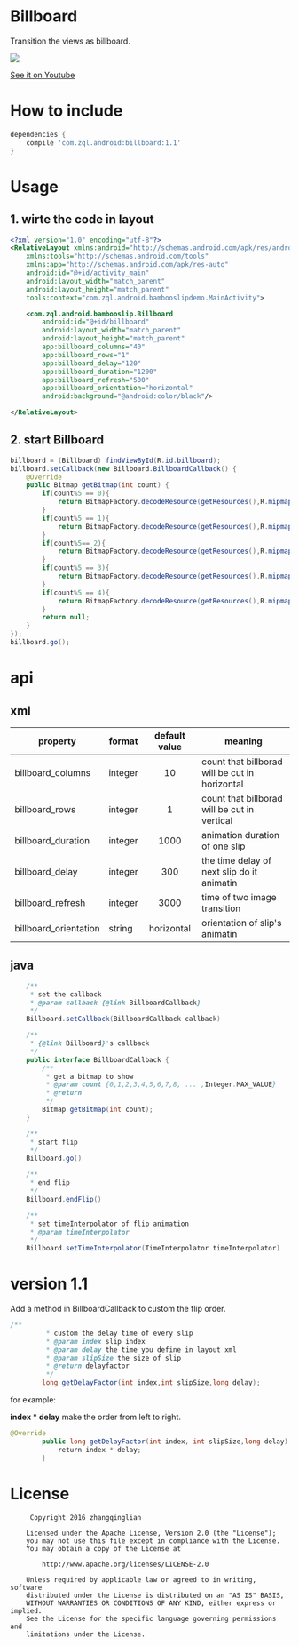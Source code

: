 # Billboard
Transition the views as billboard.

![](http://7xprgn.com1.z0.glb.clouddn.com/bill.gif)

[See it on Youtube](https://youtu.be/1wO3laIowTw)

# How to include

```gradle
dependencies {
    compile 'com.zql.android:billboard:1.1'
}
```

# Usage

## 1. wirte the code in layout

```xml
<?xml version="1.0" encoding="utf-8"?>
<RelativeLayout xmlns:android="http://schemas.android.com/apk/res/android"
    xmlns:tools="http://schemas.android.com/tools"
    xmlns:app="http://schemas.android.com/apk/res-auto"
    android:id="@+id/activity_main"
    android:layout_width="match_parent"
    android:layout_height="match_parent"
    tools:context="com.zql.android.bambooslipdemo.MainActivity">

    <com.zql.android.bambooslip.Billboard
        android:id="@+id/billboard"
        android:layout_width="match_parent"
        android:layout_height="match_parent"
        app:billboard_columns="40"
        app:billboard_rows="1"
        app:billboard_delay="120"
        app:billboard_duration="1200"
        app:billboard_refresh="500"
        app:billboard_orientation="horizontal"
        android:background="@android:color/black"/>

</RelativeLayout>
```

## 2. start Billboard

```java
billboard = (Billboard) findViewById(R.id.billboard);
billboard.setCallback(new Billboard.BillboardCallback() {
    @Override
    public Bitmap getBitmap(int count) {
        if(count%5 == 0){
            return BitmapFactory.decodeResource(getResources(),R.mipmap.b1);
        }
        if(count%5 == 1){
            return BitmapFactory.decodeResource(getResources(),R.mipmap.b2);
        }
        if(count%5== 2){
            return BitmapFactory.decodeResource(getResources(),R.mipmap.b3);
        }
        if(count%5 == 3){
            return BitmapFactory.decodeResource(getResources(),R.mipmap.b4);
        }
        if(count%5 == 4){
            return BitmapFactory.decodeResource(getResources(),R.mipmap.b5);
        }
        return null;
    }
});
billboard.go();
```

# api

## xml
| property  | format | default value |meaning |
| ------- | -------- | :-----------: |-------  |
| billboard_columns  | integer | 10 |  count that billborad will be cut in horizontal    |
| billboard_rows  | integer | 1 |  count that billborad will be cut in vertical    |
| billboard_duration  | integer | 1000 |  animation duration of one slip   |
| billboard_delay  | integer | 300 |  the time delay of next slip do it animatin   |
| billboard_refresh  | integer | 3000 |  time of two image transition   |
| billboard_orientation  | string | horizontal |  orientation of slip's animatin   |

## java

```java
    /**
     * set the callback
     * @param callback {@link BillboardCallback}
     */
    Billboard.setCallback(BillboardCallback callback)

    /**
     * {@link Billboard}'s callback
     */
    public interface BillboardCallback {
        /**
         * get a bitmap to show
         * @param count {0,1,2,3,4,5,6,7,8, ... ,Integer.MAX_VALUE}
         * @return
         */
        Bitmap getBitmap(int count);
    }

    /**
     * start flip
     */
    Billboard.go()

    /**
     * end flip
     */
    Billboard.endFlip()

    /**
     * set timeInterpolator of flip animation
     * @param timeInterpolator
     */
    Billboard.setTimeInterpolator(TimeInterpolator timeInterpolator)
```
# version 1.1
Add a method in BillboardCallback to custom the flip order.
```java
/**
         * custom the delay time of every slip
         * @param index slip index
         * @param delay the time you define in layout xml
         * @param slipSize the size of slip
         * @return delayfactor
         */
        long getDelayFactor(int index,int slipSize,long delay);
```

for example:

**index * delay** make the order from left to right.
```java
@Override
        public long getDelayFactor(int index, int slipSize,long delay) {
            return index * delay;
        }
```
# License

		 Copyright 2016 zhangqinglian

		Licensed under the Apache License, Version 2.0 (the "License");
		you may not use this file except in compliance with the License.
		You may obtain a copy of the License at

 		    http://www.apache.org/licenses/LICENSE-2.0

		Unless required by applicable law or agreed to in writing, software
 		distributed under the License is distributed on an "AS IS" BASIS,
 		WITHOUT WARRANTIES OR CONDITIONS OF ANY KIND, either express or implied.
 		See the License for the specific language governing permissions and
 		limitations under the License.
